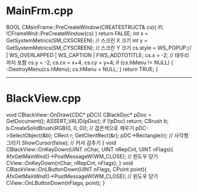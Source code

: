 # MainFrm.cpp
BOOL CMainFrame::PreCreateWindow(CREATESTRUCT& cs){
if( !CFrameWnd::PreCreateWindow(cs) )
return FALSE;
int x = GetSystemMetrics(SM_CXSCREEN);  // 스크린 X 크기
int y = GetSystemMetrics(SM_CYSCREEN);  // 스크린 Y 크기
cs.style = WS_POPUP;// | WS_OVERLAPPED | WS_CAPTION | FWS_ADDTOTITLE;
cs.x = -2; // 테두리까지 포함
cs.y = -2;
cs.cx = x+4;
cs.cy = y+4;
if (cs.hMenu != NULL) {
::DestroyMenu(cs.hMenu);
cs.hMenu = NULL;
}
return TRUE;
}

-----

# BlackView.cpp

void CBlackView::OnDraw(CDC* pDC){
CBlackDoc* pDoc = GetDocument();
ASSERT_VALID(pDoc);
if (!pDoc)
return;
CBrush b;
b.CreateSolidBrush(RGB(0, 0, 0)); // 검은색으로 채우기
pDC->SelectObject(&b);
CRect r;
GetClientRect(&r);
pDC->Rectangle(r);  // 사각형 그리기
ShowCursor(false);  // 커서 감추기
}
void CBlackView::OnKeyDown(UINT nChar, UINT nRepCnt, UINT nFlags){
AfxGetMainWnd()->PostMessageW(WM_CLOSE); // 윈도우 닫기
CView::OnKeyDown(nChar, nRepCnt, nFlags);
}
void CBlackView::OnLButtonDown(UINT nFlags, CPoint point){
AfxGetMainWnd()->PostMessageW(WM_CLOSE); // 윈도우 닫기
CView::OnLButtonDown(nFlags, point);
}

